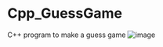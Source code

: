 # Cpp_GuessGame
C++ program to make a guess game
![image](https://user-images.githubusercontent.com/95617369/193627951-9dee00a1-7a30-4504-9f13-98dbef6f5241.png)
